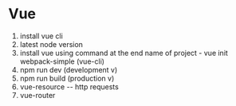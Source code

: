 # Vue

1. install vue cli
2. latest node version
3. install vue using command at the end name of project - vue init webpack-simple (vue-cli) 
4. npm run dev (development v)
5. npm run build (production v)
6. vue-resource -- http requests
7. vue-router

